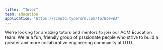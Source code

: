 ```yaml
---
title:  "Tutor"
team: education
application: "https://acmutd.typeform.com/to/BbswBJ"
---
```

We're looking for amazing tutors and mentors to join our ACM Education team. We're a fun, friendly group of passionate people who strive to build a greater and more collaborative engineering community at UTD.
